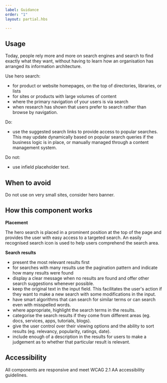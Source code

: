 ```yaml
---
label: Guidance
order: "1"
layout: partial.hbs

---
```

## Usage

Today, people rely more and more on search engines and search to find exactly what they want, without having to learn how an organisation has arranged its information architecture.

Use hero search:

* for product or website homepages, on the top of directories, libraries, or lists
* for sites or products with large volumes of content
* where the primary navigation of your users is via search
* when research has shown that users prefer to search rather than browse by navigation.

Do:

* use the suggested search links to provide access to popular searches. This may update dynamically based on popular search queries if the business logic is in place, or manually managed through a content management system.

Do not:

* use infield placeholder text.

## When to avoid

Do not use on very small sites, consider hero banner.

## How this component works

**Placement**

The hero search is placed in a prominent position at the top of the page and provides the user with easy access to a targeted search. An easily recognised search icon is used to help users comprehend the search area.

**Search results**

* present the most relevant results first
* for searches with many results use the pagination pattern and indicate how many results were found
* display a clear message when no results are found and offer other search suggestions whenever possible.
* keep the original text in the input field. This facilitates the user's action if they want to make a new search with some modifications in the input.
* have smart algorithms that can search for similar terms or can search even with misspelled words.
* where appropriate, highlight the search terms in the results.
* categorise the search results if they come from different areas (eg. docs, services, apps, tutorials, blogs).
* give the user control over their viewing options and the ability to sort results (eg. relevancy, popularity, ratings, date).
* include enough of a description in the results for users to make a judgement as to whether that particular result is relevant.

## Accessibility

All components are responsive and meet WCAG 2.1 AA accessibility guidelines.
